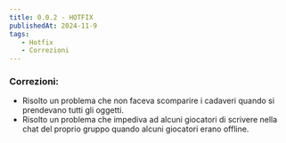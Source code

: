 ```yaml
---
title: 0.0.2 - HOTFIX
publishedAt: 2024-11-9
tags:
   - Hotfix
   - Correzioni
---
```


### Correzioni:
- Risolto un problema che non faceva scomparire i cadaveri quando si prendevano tutti gli oggetti.
- Risolto un problema che impediva ad alcuni giocatori di scrivere nella chat del proprio gruppo quando alcuni giocatori erano offline.